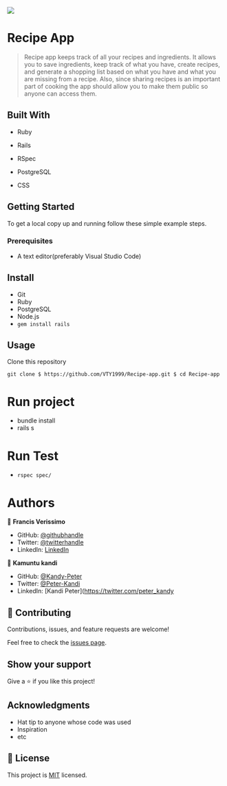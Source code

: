 ![](https://img.shields.io/badge/Microverse-blueviolet)

# Recipe App

> Recipe app keeps track of all your recipes and ingredients. It allows you to save ingredients, keep track of what you have, create recipes, and generate a shopping list based on what you have and what you are missing from a recipe. Also, since sharing recipes is an important part of cooking the app should allow you to make them public so anyone can access them.


## Built With

- Ruby

- Rails

- RSpec

- PostgreSQL

- CSS

## Getting Started
To get a local copy up and running follow these simple example steps.

### Prerequisites
- A text editor(preferably Visual Studio Code)

## Install
- Git
- Ruby
- PostgreSQL
- Node.js
- `gem install rails`

## Usage
Clone this repository

`git clone
$ https://github.com/VTY1999/Recipe-app.git
$ cd Recipe-app `

# Run project

- bundle install
- rails s

# Run Test

- `rspec spec/`

# Authors

👤 **Francis Verissimo**

- GitHub: [@githubhandle](https://github.com/VTY1999)
- Twitter: [@twitterhandle](https://twitter.com/verissimoty?s=09)
- LinkedIn: [LinkedIn](https://www.linkedin.com/in/francis-o-verissimo/)

👤 **Kamuntu kandi**

- GitHub: [@Kandy-Peter](https://github.com/Kandy-Peter)
- Twitter: [@Peter-Kandi](https://www.linkedin.com/in/kandi-peter-a49590212)
- LinkedIn: [Kandi Peter](https://twitter.com/peter_kandy

## 🤝 Contributing

Contributions, issues, and feature requests are welcome!

Feel free to check the [issues page](../../issues/).

## Show your support

Give a ⭐️ if you like this project!

## Acknowledgments

- Hat tip to anyone whose code was used
- Inspiration
- etc

## 📝 License

This project is [MIT](./MIT.md) licensed.
